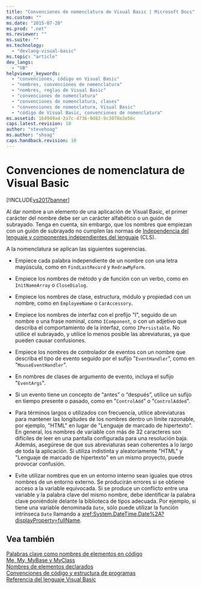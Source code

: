 ```yaml
---
title: "Convenciones de nomenclatura de Visual Basic | Microsoft Docs"
ms.custom: ""
ms.date: "2015-07-20"
ms.prod: ".net"
ms.reviewer: ""
ms.suite: ""
ms.technology: 
  - "devlang-visual-basic"
ms.topic: "article"
dev_langs: 
  - "VB"
helpviewer_keywords: 
  - "convenciones, código en Visual Basic"
  - "nombres, convenciones de nomenclatura"
  - "nombres, reglas de Visual Basic"
  - "convenciones de nomenclatura"
  - "convenciones de nomenclatura, clases"
  - "convenciones de nomenclatura, Visual Basic"
  - "código de Visual Basic, convenciones de nomenclatura"
ms.assetid: 164949a4-2a7c-4736-9d82-9c3078e2e56c
caps.latest.revision: 10
author: "stevehoag"
ms.author: "shoag"
caps.handback.revision: 10
---
```

# Convenciones de nomenclatura de Visual Basic
[!INCLUDE[vs2017banner](../../../visual-basic/developing-apps/includes/vs2017banner.md)]

Al dar nombre a un elemento de una aplicación de Visual Basic, el primer carácter del nombre debe ser un carácter alfabético o un guión de subrayado.  Tenga en cuenta, sin embargo, que los nombres que empiezan con un guión de subrayado no cumplen las normas de [Independencia del lenguaje y componentes independientes del lenguaje](../Topic/Language%20Independence%20and%20Language-Independent%20Components.md) \(CLS\).  
  
 A la nomenclatura se aplican las siguientes sugerencias.  
  
-   Empiece cada palabra independiente de un nombre con una letra mayúscula, como en `FindLastRecord` y `RedrawMyForm`.  
  
-   Empiece los nombres de método y de función con un verbo, como en `InitNameArray` o `CloseDialog`.  
  
-   Empiece los nombres de clase, estructura, módulo y propiedad con un nombre, como en `EmployeeName` o `CarAccessory`.  
  
-   Empiece los nombres de interfaz con el prefijo "I", seguido de un nombre o una frase nominal, como `IComponent`, o con un adjetivo que describa el comportamiento de la interfaz, como `IPersistable`.  No utilice el subrayado, y utilice lo menos posible las abreviaturas, ya que pueden causar confusiones.  
  
-   Empiece los nombres de controlador de eventos con un nombre que describa el tipo de evento seguido por el sufijo "`EventHandler`", como en "`MouseEventHandler`".  
  
-   En nombres de clases de argumento de evento, incluya el sufijo "`EventArgs`".  
  
-   Si un evento tiene un concepto de “antes” o “después”, utilice un sufijo en tiempo presente o pasado, como en "`ControlAdd`" o "`ControlAdded`".  
  
-   Para términos largos o utilizados con frecuencia, utilice abreviaturas para mantener las longitudes de los nombres dentro un límite razonable, por ejemplo, "HTML" en lugar de "Lenguaje de marcado de hipertexto".  En general, los nombres de variable con más de 32 caracteres son difíciles de leer en una pantalla configurada para una resolución baja.  Además, asegúrese de que sus abreviaturas sean coherentes a lo largo de toda la aplicación.  Si utiliza indistinta y aleatoriamente "HTML" y "Lenguaje de marcado de hipertexto" en un mismo proyecto, puede provocar confusión.  
  
-   Evite utilizar nombres que en un entorno interno sean iguales que otros nombres de un entorno externo.  Se producirán errores si se obtiene acceso a la variable equivocada.  Si se produce un conflicto entre una variable y la palabra clave del mismo nombre, debe identificar la palabra clave poniéndole delante la biblioteca de tipos adecuada.  Por ejemplo, si tiene una variable denominada `Date`, sólo puede utilizar la función intrínseca `Date` llamando a <xref:System.DateTime.Date%2A?displayProperty=fullName>.  
  
## Vea también  
 [Palabras clave como nombres de elementos en código](../../../visual-basic/programming-guide/program-structure/keywords-as-element-names-in-code.md)   
 [Me, My, MyBase y MyClass](../../../visual-basic/programming-guide/program-structure/me-my-mybase-and-myclass.md)   
 [Nombres de elementos declarados](../../../visual-basic/programming-guide/language-features/declared-elements/declared-element-names.md)   
 [Convenciones de código y estructura de programas](../../../visual-basic/programming-guide/program-structure/program-structure-and-code-conventions.md)   
 [Referencia del lenguaje Visual Basic](../../../visual-basic/language-reference/index.md)